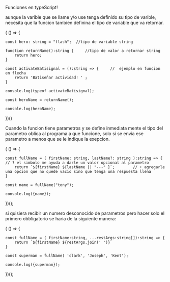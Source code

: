 Funciones en typeScript! 

aunque la varible que se llame y/o use tenga definido su tipo de varible, necesita que la funcion tambien definina el tipo de variable que va retornar. 

( () => {

    const hero: string = "flash";  //tipo de variable string 

    function returnName():string {     //tipo de valor a retornar string
        return hero;    
    }

    const activateBatisignal = ():string => {     //  ejemplo en funcion en flecha 
        return 'Batiseñar actividad! ' ; 
    }

    console.log(typeof activateBatisignal);

    const heroName = returnName();

    console.log(heroName);
    

})()

Cuando la funcion tiene parametros y se define inmediata mente el tipo del parametro oblica al programa a que funcione, solo si se envia ese parametro a menos que se le indique la exepcion. 

( () => {

    const fullName = ( firstName: string, lastName?: string ):string => {    // ? el simbolo me ayuda a darle un valor opcional al parametro
        return `${firstName} ${lastName || "---" }`;        // + agregarle una opcion que no quede vacio sino que tenga una respuesta llena
    }

    const name = fullName("tony");

    console.log({name});
    
})();

si quisiera recibir un numero desconocido de parametros pero hacer solo el primero obbligatorio se haria de la siguiente manera: 


( () => {

    const fullName = ( firstName:string, ...restArgs:string[]):string => {
        return `${firstName} ${restArgs.join(' ')}`
    }

    const superman = fullName( 'clark', 'Joseph', 'Kent');

    console.log({superman});
    

})();